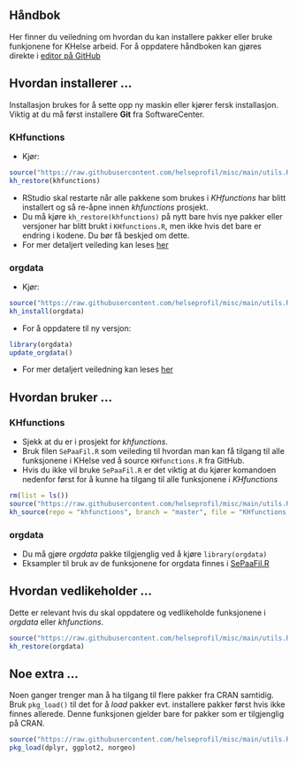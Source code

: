 ## Håndbok 

Her finner du veiledning om hvordan du kan installere pakker eller bruke funkjonene for KHelse arbeid. For å oppdatere
håndboken kan gjøres direkte i [editor på 
GitHub](https://github.com/helseprofil/helseprofil.github.io/edit/main/docs/index.md)

## Hvordan installerer ...

Installasjon brukes for å sette opp ny maskin eller kjører fersk installasjon.
Viktig at du må først installere **Git** fra SoftwareCenter.

### KHfunctions
- Kjør:

```R
source("https://raw.githubusercontent.com/helseprofil/misc/main/utils.R")
kh_restore(khfunctions)
```
- RStudio skal restarte når alle pakkene som brukes i *KHfunctions* har blitt installert og så re-åpne innen *khfunctions* prosjekt.
- Du må kjøre `kh_restore(khfunctions)` på nytt bare hvis nye pakker eller versjoner har blitt brukt i `KHfunctions.R`, men ikke hvis det bare er endring i kodene. Du bør få beskjed om dette. 
- For mer detaljert veileding kan leses [her](https://github.com/helseprofil/khfunctions#khfunctions "khfunctions")

### orgdata
- Kjør:

```R
source("https://raw.githubusercontent.com/helseprofil/misc/main/utils.R")
kh_install(orgdata)
```
- For å oppdatere til ny versjon:

```R
library(orgdata)
update_orgdata()
```
- For mer detaljert veiledning kan leses [her](https://helseprofil.github.io/orgdata/articles/sepaafil.html "orgdata")

## Hvordan bruker ...

### KHfunctions
- Sjekk at du er i prosjekt for *khfunctions*.
- Bruk filen `SePaaFil.R` som veileding til hvordan man kan få tilgang til alle funksjonene i KHelse ved å source `KHfunctions.R` fra GitHub.
- Hvis du ikke vil bruke `SePaaFil.R` er det viktig at du kjører komandoen nedenfor først for å kunne ha tilgang til alle funksjonene i *KHfunctions*

```R
rm(list = ls())
source("https://raw.githubusercontent.com/helseprofil/misc/main/utils.R")
kh_source(repo = "khfunctions", branch = "master", file = "KHfunctions.R", encoding = "latin1")
```

### orgdata

- Du må gjøre *orgdata* pakke tilgjenglig ved å kjøre `library(orgdata)`
- Eksampler til bruk av de funksjonene for orgdata finnes i [SePaaFil.R](https://helseprofil.github.io/orgdata/articles/sepaafil.html)

## Hvordan vedlikeholder ...

Dette er relevant hvis du skal oppdatere og vedlikeholde funksjonene i *orgdata* eller *khfunctions*.

```R
source("https://raw.githubusercontent.com/helseprofil/misc/main/utils.R")
kh_restore(orgdata)
```

## Noe extra ... 

Noen ganger trenger man å ha tilgang til flere pakker fra CRAN samtidig. Bruk
`pkg_load()` til det for å *load* pakker evt. installere pakker først hvis ikke finnes allerede. Denne funksjonen gjelder bare for pakker som er tilgjenglig på CRAN.

```R
source("https://raw.githubusercontent.com/helseprofil/misc/main/utils.R")
pkg_load(dplyr, ggplot2, norgeo)
```
